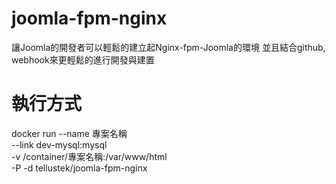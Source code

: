 # joomla-fpm-nginx
讓Joomla的開發者可以輕鬆的建立起Nginx-fpm-Joomla的環境
並且結合github, webhook來更輕鬆的進行開發與建置

# 執行方式
docker run --name 專案名稱 \
           --link dev-mysql:mysql \
           -v /container/專案名稱:/var/www/html \
           -P -d tellustek/joomla-fpm-nginx
